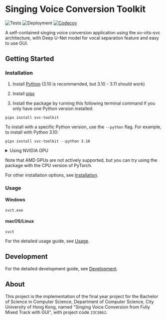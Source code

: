 # Singing Voice Conversion Toolkit

![Tests](https://github.com/jljl1337/svc-toolkit/actions/workflows/tests.yml/badge.svg)
![Deployment](https://github.com/jljl1337/svc-toolkit/actions/workflows/deployments.yml/badge.svg)
[![Codecov](https://codecov.io/gh/jljl1337/svc-toolkit/graph/badge.svg?token=QBM6OLIG00)](https://codecov.io/gh/jljl1337/svc-toolkit)

A self-contained singing voice conversion application using the so-vits-svc architecture, 
with Deep U-Net model for vocal separation feature and easy to use GUI.

## Getting Started

### Installation

1. Install [Python](https://www.python.org/downloads/) (3.10 is recommended, but 3.10 - 3.11 should work)

2. Install [pipx](https://pipx.pypa.io/stable/installation/)

3. Install the package by running this following terminal command if you only have one Python version installed:

```
pipx install svc-toolkit
```

To install with a specific Python version, use the `--python` flag. For example, to install with Python 3.10:

```
pipx install svc-toolkit --python 3.10
```

<details markdown>
<summary>Using NVIDIA GPU</summary>

To use the package with NVIDIA GPU, you need to upgrade the following dependencies:

```
pipx inject svc-toolkit torch==2.1.1 torchaudio==2.1.1 --pip-args="-U" --index-url https://download.pytorch.org/whl/cu121
```

For CUDA version 11.*, you can change the `cu121` to `cu118`. So the command will be:

```
pipx inject svc-toolkit torch==2.1.1 torchaudio==2.1.1 --pip-args="-U" --index-url https://download.pytorch.org/whl/cu118
```

</details>

Note that AMD GPUs are not actively supported, but you can try using the package with the CPU version of PyTorch.

For other installation options, see [Installation](https://jljl1337.github.io/svc-toolkit/installation/).

### Usage

#### Windows

```
svct.exe
```

#### macOS/Linux

```
svct
```

For the detailed usage guide, see [Usage](https://jljl1337.github.io/svc-toolkit/usage/).

## Development

For the detailed development guide, see [Development](https://jljl1337.github.io/svc-toolkit/development/).

## About

This project is the implementation of the final year project for the Bachelor of
Science in Computer Science, Department of Computer Science, City University of Hong
Kong, named "Singing Voice Conversion from Fully Mixed Track with GUI", with project code
`23CS062`.
